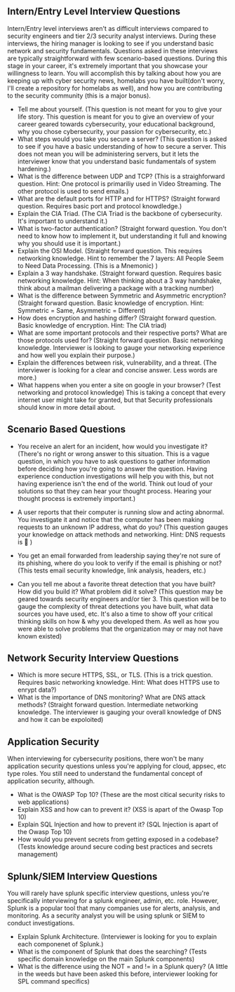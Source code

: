 ## Intern/Entry Level Interview Questions
Intern/Entry level interviews aren't as difficult interviews compared to security engineers and tier 2/3 security analyst interviews. During these interviews, the hiring manager is looking to see if you understand basic network and security fundamentals. Questions asked in these interviews are typically straightforward with few scenario-based questions. During this stage in your career, it's extremely important that you showcase your willingness to learn. You will accomplish this by talking about how you are keeping up with cyber security news, homelabs you have built(don't worry, I'll create a repository for homelabs as well), and how you are contributing to the security community (this is a major bonus). 
* Tell me about yourself. (This question is not meant for you to give your life story. This question is meant for you to give an overview of your career  geared towards cybersecurity, your educational background, why you chose cybersecurity, your passion for cybersecurity, etc.)
* What steps would you take you secure a server? (This question is asked to see if you have a basic understanding of how to secure a server. This does not mean you will be administering servers, but it lets the interviewer know that you understand basic fundamentals of system hardening.)
* What is the difference between UDP and TCP? (This is a straighforward question. Hint: One protocol is primariliy used in Video Streaming. The other protocol is used to send emails.)
* What are the default ports for HTTP and for HTTPS? (Straight forward question. Requires basic port and protocol knowdledge.)
* Explain the CIA Triad. (The CIA Triad is the backbone of cybersecurity. It's important to understand it.)
* What is two-factor authentication? (Straight forward question. You don't need to know how to implement it, but understanding it full and knowing why you should use it is important.)
* Explain the OSI Model. (Straight forward question. This requires networking knowledge. Hint to remember the 7 layers: All People Seem to Need Data Processing. (This is a Mnemonic) )
* Explain a 3 way handshake. (Straight forward question. Requires basic networking knowledge. Hint: When thinking about a 3 way handshake, think about a mailman delivering a package with a tracking number)
* What is the difference between Symmetric and Asymmetric encryption? (Straight forward question. Basic knowledge of encryption. Hint: Symmetric = Same, Asymmetric = Different)
* How does encryption and hashing differ? (Straight forward question. Basic knowledge of encryption. Hint: The CIA triad)
* What are some important protocols and their respective ports? What are those protocols used for? (Straight forward question. Basic networking knowledge. Interviewer is looking to gauge your networking experience and how well you explain their purpose.)
* Explain the differences between risk, vulnerability, and a threat. (The interviewer is looking for a clear and concise answer. Less words are more.)
* What happens when you enter a site on google in your browser? (Test networking and protocol knowledge) 
This is taking a concept that every internet user might take for granted, but that Security professionals should know in more detail about. 


## Scenario Based Questions
* You receive an alert for an incident, how would you investigate it? (There's no right or wrong answer to this situation. This is a vague question, in which you have to ask questions to gather information before deciding how you're going to answer the question. Having experience conduction investigations will help you with this, but not having experience isn't the end of the world. Think out loud of your solutions so that they can hear your thought process. Hearing your thought process is extremely important.)
* A user reports that their computer is running slow and acting abnormal. You investigate it and notice that the computer has been making requests to an unknown IP address, what do you? (This question gauges your knowledge on attack methods and networking. Hint: DNS requests is  🔑 )
* You get an email forwarded from leadership saying they're not sure of its phishing, where do you look to verify if the email is phishing or not?
(This tests email security knowledge, link analysis, headers, etc.)

* Can you tell me about a favorite threat detection that you have built? How did you build it? What problem did it solve? (This question may be geared towards security engineers and/or tier 3. This question will be to gauge the complexity of threat detections you have built, what data sources you have used, etc. It's also a time to show off your critical thinking skills on how & why you developed them. As well as how you were able to solve problems that the organization may or may not have known existed)

## Network Security Interview Questions
* Which is more secure HTTPS, SSL, or TLS. (This is a trick question. Requires basic networking knowledge. Hint: What does HTTPS use to enrypt data?)
* What is the importance of DNS monitoring? What are DNS attack methods? (Straight forward question. Intermediate networking knowledge. The interviewer is gauging your overall knowledge of DNS and how it can be expoloited)

## Application Security
When interviewing for cybersecurity positions, there won't be many application security questions unless you're applying for cloud, appsec, etc type roles. You still need to understand the fundamental concept of application security, although. 
* What is the OWASP Top 10? (These are the most citical security risks to web applications)
* Explain XSS and how can to prevent it? (XSS is apart of the Owasp Top 10)
* Explain SQL Injection and how to prevent it? (SQL Injection is apart of the Owasp Top 10)
* How would you prevent secrets from getting exposed in a codebase? (Tests knowledge around secure coding best practices and secrets management)


## Splunk/SIEM Interview Questions
You will rarely have splunk specific interview questions, unless you're specifically interviewing for a splunk engineer, admin, etc. role. However, Splunk is a popular tool that many companies use for alerts, analysis, and monitoring. As a security analyst you will be using splunk or SIEM to conduct investigations.
* Explain Splunk Architecture. (Interviewer is looking for you to explain each componenet of Splunk.)
* What is the component of Splunk that does the searching? (Tests specific domain knowledge on the main Splunk components)
* What is the difference using the NOT = and != in a Splunk query? (A little in the weeds but have been asked this before, interviewer looking for SPL command specifics)
